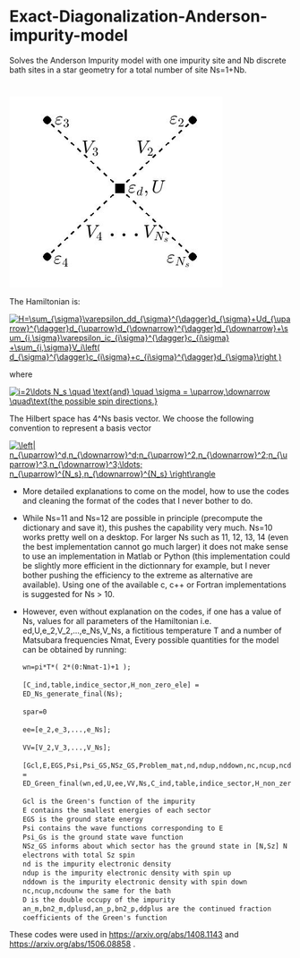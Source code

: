# Exact-Diagonalization-Anderson-impurity-model

Solves the Anderson Impurity model with one impurity site and Nb discrete bath sites in a star geometry for a total number of site Ns=1+Nb.

# <a href="https://github.com/L-F-A/img/blob/master/StarGeometry.jpg" /></a>

![My image](https://github.com/L-F-A/img/blob/master/StarGeometry.jpg)

The Hamiltonian is:

<a href="https://www.codecogs.com/eqnedit.php?latex=H=\sum_{\sigma}\varepsilon_dd_{\sigma}^{\dagger}d_{\sigma}&plus;Ud_{\uparrow}^{\dagger}d_{\uparrow}d_{\downarrow}^{\dagger}d_{\downarrow}&plus;\sum_{i,\sigma}\varepsilon_ic_{i\sigma}^{\dagger}c_{i\sigma}&space;&plus;\sum_{i,\sigma}V_i\left(&space;d_{\sigma}^{\dagger}c_{i\sigma}&plus;c_{i\sigma}^{\dagger}d_{\sigma}\right&space;)" target="_blank"><img src="https://latex.codecogs.com/gif.latex?H=\sum_{\sigma}\varepsilon_dd_{\sigma}^{\dagger}d_{\sigma}&plus;Ud_{\uparrow}^{\dagger}d_{\uparrow}d_{\downarrow}^{\dagger}d_{\downarrow}&plus;\sum_{i,\sigma}\varepsilon_ic_{i\sigma}^{\dagger}c_{i\sigma}&space;&plus;\sum_{i,\sigma}V_i\left(&space;d_{\sigma}^{\dagger}c_{i\sigma}&plus;c_{i\sigma}^{\dagger}d_{\sigma}\right&space;)" title="H=\sum_{\sigma}\varepsilon_dd_{\sigma}^{\dagger}d_{\sigma}+Ud_{\uparrow}^{\dagger}d_{\uparrow}d_{\downarrow}^{\dagger}d_{\downarrow}+\sum_{i,\sigma}\varepsilon_ic_{i\sigma}^{\dagger}c_{i\sigma} +\sum_{i,\sigma}V_i\left( d_{\sigma}^{\dagger}c_{i\sigma}+c_{i\sigma}^{\dagger}d_{\sigma}\right )" /></a>

where 

<a href="https://www.codecogs.com/eqnedit.php?latex=i=2\ldots&space;N_s&space;\quad&space;\text{and}&space;\quad&space;\sigma&space;=&space;\uparrow,\downarrow&space;\quad\text{the&space;possible&space;spin&space;directions.}" target="_blank"><img src="https://latex.codecogs.com/gif.latex?i=2\ldots&space;N_s&space;\quad&space;\text{and}&space;\quad&space;\sigma&space;=&space;\uparrow,\downarrow&space;\quad\text{the&space;possible&space;spin&space;directions.}" title="i=2\ldots N_s \quad \text{and} \quad \sigma = \uparrow,\downarrow \quad\text{the possible spin directions.}" /></a>

The Hilbert space has 4^Ns basis vector. We choose the following convention to represent a basis vector

<a href="https://www.codecogs.com/eqnedit.php?latex=\left|&space;n_{\uparrow}^d,n_{\downarrow}^d;n_{\uparrow}^2,n_{\downarrow}^2;n_{\uparrow}^3,n_{\downarrow}^3;\ldots;&space;n_{\uparrow}^{N_s},n_{\downarrow}^{N_s}&space;\right\rangle" target="_blank"><img src="https://latex.codecogs.com/gif.latex?\left|&space;n_{\uparrow}^d,n_{\downarrow}^d;n_{\uparrow}^2,n_{\downarrow}^2;n_{\uparrow}^3,n_{\downarrow}^3;\ldots;&space;n_{\uparrow}^{N_s},n_{\downarrow}^{N_s}&space;\right\rangle" title="\left| n_{\uparrow}^d,n_{\downarrow}^d;n_{\uparrow}^2,n_{\downarrow}^2;n_{\uparrow}^3,n_{\downarrow}^3;\ldots; n_{\uparrow}^{N_s},n_{\downarrow}^{N_s} \right\rangle" /></a>

  - More detailed explanations to come on the model, how to use the codes and cleaning the format of the codes that I never       bother to do. 

  - While Ns=11 and Ns=12 are possible in principle (precompute the dictionary and save it), this pushes the capability very much. Ns=10 works pretty well on a desktop. For larger Ns such as 11, 12, 13, 14 (even the best implementation cannot go much larger) it does not make sense to use an implementation in Matlab or Python (this implementation could be slightly more efficient in the dictionnary for example, but I never bother pushing the efficiency to the extreme as alternative are available). Using one of the available c, c++ or Fortran implementations is suggested for Ns > 10. 
  
  - However, even without explanation on the codes, if one has a value of Ns, values for all parameters of the Hamiltonian i.e. ed,U,e_2,V_2,...,e_Ns,V_Ns, a fictitious temperature T and a number of Matsubara frequencies Nmat, Every possible quantities for the model can be obtained by running:

        wn=pi*T*( 2*(0:Nmat-1)+1 );

        [C_ind,table,indice_sector,H_non_zero_ele] = ED_Ns_generate_final(Ns);

        spar=0

        ee=[e_2,e_3,...,e_Ns];

        VV=[V_2,V_3,...,V_Ns];

        [Gcl,E,EGS,Psi,Psi_GS,NSz_GS,Problem_mat,nd,ndup,nddown,nc,ncup,ncdown,D,an_m,bn2_m,dplusd,an_p,bn2_p,ddplus] =      ED_Green_final(wn,ed,U,ee,VV,Ns,C_ind,table,indice_sector,H_non_zero_ele,spar)

        Gcl is the Green's function of the impurity
        E contains the smallest energies of each sector
        EGS is the ground state energy
        Psi contains the wave functions corresponding to E
        Psi_Gs is the ground state wave function
        NSz_GS informs about which sector has the ground state in [N,Sz] N electrons with total Sz spin
        nd is the impurity electronic density
        ndup is the impurity electronic density with spin up
        nddown is the impurity electronic density with spin down
        nc,ncup,ncdounw the same for the bath
        D is the double occupy of the impurity
        an_m,bn2_m,dplusd,an_p,bn2_p,ddplus are the continued fraction coefficients of the Green's function

These codes were used in https://arxiv.org/abs/1408.1143 and https://arxiv.org/abs/1506.08858 .
